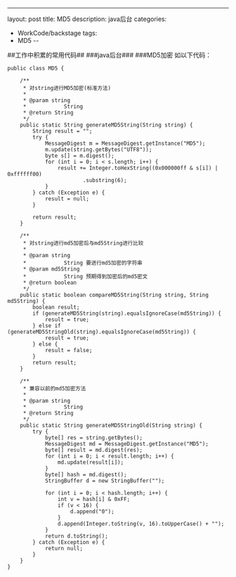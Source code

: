 ---
layout: post
title: MD5
description: java后台
categories:
-  WorkCode/backstage
tags:
- MD5
--


##工作中积累的常用代码##
###java后台###
###MD5加密
如以下代码：  
  
	public class MD5 {

		/**
		 * 对string进行MD5加密(标准方法)
		 * 
		 * @param string
		 *            String
		 * @return String
		 */
		public static String generateMD5String(String string) {
			String result = "";
			try {
				MessageDigest m = MessageDigest.getInstance("MD5");
				m.update(string.getBytes("UTF8"));
				byte s[] = m.digest();
				for (int i = 0; i < s.length; i++) {
					result += Integer.toHexString((0x000000ff & s[i]) | 0xffffff00)
							.substring(6);
				}
			} catch (Exception e) {
				result = null;
			}
	
			return result;
		}
	
		/**
		 * 对string进行md5加密后与md5String进行比较
		 * 
		 * @param string
		 *            String 要进行md5加密的字符串
		 * @param md5String
		 *            String 预期得到加密后的md5密文
		 * @return boolean
		 */
		public static boolean compareMD5String(String string, String md5String) {
			boolean result;
			if (generateMD5String(string).equalsIgnoreCase(md5String)) {
				result = true;
			} else if (generateMD5StringOld(string).equalsIgnoreCase(md5String)) {
				result = true;
			} else {
				result = false;
			}
			return result;
		}
	
		/**
		 * 兼容以前的md5加密方法
		 * 
		 * @param string
		 *            String
		 * @return String
		 */
		public static String generateMD5StringOld(String string) {
			try {
				byte[] res = string.getBytes();
				MessageDigest md = MessageDigest.getInstance("MD5");
				byte[] result = md.digest(res);
				for (int i = 0; i < result.length; i++) {
					md.update(result[i]);
				}
				byte[] hash = md.digest();
				StringBuffer d = new StringBuffer("");
	
				for (int i = 0; i < hash.length; i++) {
					int v = hash[i] & 0xFF;
					if (v < 16) {
						d.append("0");
					}
					d.append(Integer.toString(v, 16).toUpperCase() + "");
				}
				return d.toString();
			} catch (Exception e) {
				return null;
			}
		}
	}